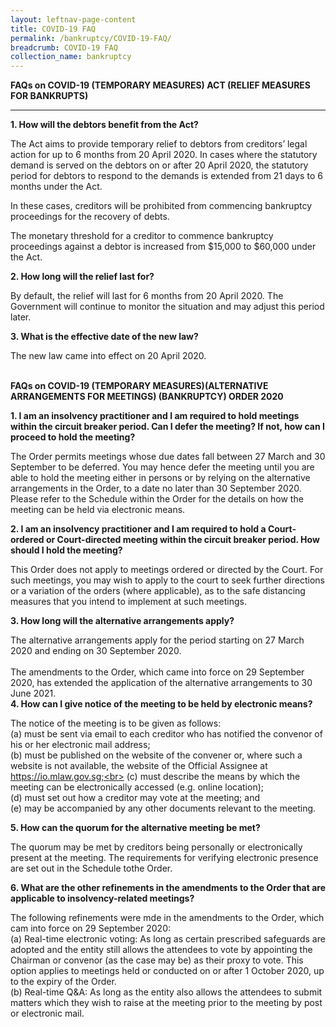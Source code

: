 ```yaml
---
layout: leftnav-page-content
title: COVID-19 FAQ
permalink: /bankruptcy/COVID-19-FAQ/
breadcrumb: COVID-19 FAQ
collection_name: bankruptcy
---
```


**FAQs on COVID-19 (TEMPORARY MEASURES) ACT (RELIEF MEASURES FOR BANKRUPTS)**<br>

---

**1.	How will the debtors benefit from the Act?**<br>

The Act aims to provide temporary relief to debtors from creditors’ legal action for up to 6 months from 20 April 2020. In cases where the statutory demand is served on the debtors on or after 20 April 2020, the statutory period for debtors to respond to the demands is extended from 21 days to 6 months under the Act.<br>

In these cases, creditors will be prohibited from commencing  bankruptcy proceedings for the recovery of debts. <br>

The monetary threshold for a creditor to commence bankruptcy proceedings against a debtor is increased from $15,000 to $60,000 under the Act.<br>


**2.	How long will the relief last for?**<br>

By default, the relief will last for 6 months from 20 April 2020. The Government will continue to monitor the situation and may adjust this period later.<br>



**3.	What is the effective date of the new law?**<br>

The new law came into effect on 20 April 2020.<br><br>

**FAQs on COVID-19 (TEMPORARY MEASURES)(ALTERNATIVE ARRANGEMENTS FOR MEETINGS) (BANKRUPTCY) ORDER 2020**<br>

**1. I am an insolvency practitioner and I am required to hold meetings within the circuit breaker period. Can I defer the meeting? If not, how can I proceed to hold the meeting?**<br>

The Order permits meetings whose due dates fall between 27 March and 30 September to be deferred. You may hence defer the meeting until you are able to hold the meeting either in persons or by relying on the alternative arrangements in the Order, to a date no later than 30 September 2020. Please refer to the Schedule within the Order for the details on how the meeting can be held via electronic means.<br>

**2.	I am an insolvency practitioner and I am required to hold a Court-ordered or Court-directed meeting within the circuit breaker period. How should I hold the meeting?**<br>

This Order does not apply to meetings ordered or directed by the Court. For such meetings, you may wish to apply to the court to seek further directions or a variation of the orders (where applicable), as to the safe distancing measures that you intend to implement at such meetings.<br>

**3.	How long will the alternative arrangements apply?**<br>

The alternative arrangements apply for the period starting on 27 March 2020 and ending on 30 September 2020.<br><br>
The amendments to the Order, which came into force on 29 September 2020, has extended the application of the alternative arrangements to 30 June 2021.<br>
**4.	How can I give notice of the meeting to be held by electronic means?**<br>

The notice of the meeting is to be given as follows:<br>
(a) must be sent via email to each creditor who has notified the convenor of his or her
electronic mail address;<br>
(b) must be published on the website of the convener or, where such a website is not
available, the website of the Official Assignee at https://io.mlaw.gov.sg;<br>
(c) must describe the means by which the meeting can be electronically accessed (e.g.
online location);<br>
(d) must set out how a creditor may vote at the meeting; and<br>
(e) may be accompanied by any other documents relevant to the meeting.<br>

**5. How can the quorum for the alternative meeting be met?**<br>

The quorum may be met by creditors being personally or electronically present at the meeting. The requirements for verifying electronic presence are set out in the Schedule tothe Order.<br>

**6. What are the other refinements in the amendments to the Order that are applicable to insolvency-related meetings?** <br>

The following refinements were mde in the amendments to the Order, which cam into force on 29 September 2020:<br>
(a)	Real-time electronic voting: As long as certain prescribed safeguards are adopted and the entity still allows the attendees to vote by appointing the Chairman or convenor (as the case may be) as their proxy to vote. This option applies to meetings held or conducted on or after 1 October 2020, up to the expiry of the Order.<br>
(b)	Real-time Q&A: As long as the entity also allows the attendees to submit matters which they wish to raise at the meeting prior to the meeting by post or electronic mail.<br>

